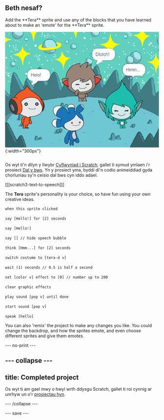 ## Beth nesaf?

<div style="display: flex; flex-wrap: wrap">
<div style="flex-basis: 200px; flex-grow: 1; margin-right: 15px;">
Add the **Tera** sprite and use any of the blocks that you have learned about to make an 'emote' for the **Tera** sprite.
</div>
<div>

![The Tera sprite on the Stage.](images/tera-step.png){:width="300px"}

</div>
</div>

Os wyt ti'n dilyn y llwybr [Cyflwyniad i Scratch](https://projects.raspberrypi.org/cy-GB/pathways/scratch-intro), gallet ti symud ymlaen i'r prosiect [Dal y bws](https://projects.raspberrypi.org/cy-GB/projects/catch-the-bus). Yn y prosiect yma, byddi di'n codio animeiddiad gyda chorluniau sy'n ceisio dal bws cyn iddo adael.

[[[scratch3-text-to-speech]]]

The **Tera** sprite's personality is your choice, so have fun using your own creative ideas.

```blocks3
when this sprite clicked

say [Hello!] for [2] seconds

say [Hello!]

say [] // hide speech bubble

think [Hmm...] for [2] seconds

switch costume to [tera-d v]

wait (1) seconds // 0.5 is half a second

set [color v] effect to [0] // number up to 200

clear graphic effects

play sound [pop v] until done

start sound [pop v]

speak [hello]
```

You can also 'remix' the project to make any changes you like. You could change the backdrop, and how the sprites emote, and even choose different sprites and give them emotes.

--- no-print ---

--- collapse ---
---
title: Completed project
---

Os wyt ti am gael mwy o hwyl wrth ddysgu Scratch, gallet ti roi cynnig ar unrhyw un o'r [prosiectau hyn](https://projects.raspberrypi.org/cy-GB/projects?software%5B%5D=scratch&curriculum%5B%5D=%201).

--- /collapse ---

--- save ---
